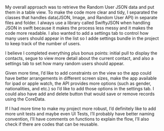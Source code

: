 My overall approach was to retrieve the Random User JSON data and put them in a table view. To make the code more clear and tidy, I separated the classes that handles data(JSON, Image, and Random User API) in separate files and folder. I always use a library called SwiftyJSON when handling JSON in swift because it makes the process less messy and it makes the code more readable. I also wanted to add a settings tab to control how many users should appear in the list so I adde settings bundle in the project to keep track of the number of users.

 I believe I completed everything plus bonus points: initial pull to display the contacts, segue to view more detail about the current contact, and also a settings tab to set how many random users should appear. 

Given more time, I’d like to add constraints on the view so the app could have better arrangements in different screen sizes, make the app available for ipad or apple watch, the API provides more options (such as gender, nationalities, and etc.) so I’d like to add those options in the settings tab. I could also have add and delete button that would save or remove records using the CoreData.

If I had more time to make my project more robust, I’d definitely like to add more unit tests and maybe even UI Tests, I’ll probably have better naming convention, I’ll have comments on functions to explain the flow, I’ll also check if there are codes that can be reusable.
